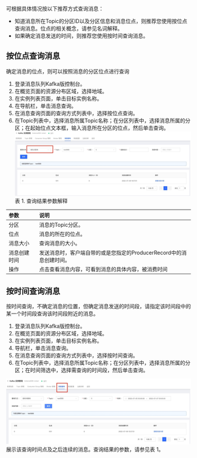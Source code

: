 
可根据具体情况按以下推荐方式查询消息：

- 知道消息所在Topic的分区ID以及分区信息和消息位点，则推荐您使用按位点查询消息。位点的相关概念，请参见名词解释。
- 如果确定消息发送的时间，则推荐您使用按时间查询消息。

## 按位点查询消息
确定消息的位点，则可以按照消息的分区位点进行查询
1. 登录消息队列Kafka版控制台。
2. 在概览页面的资源分布区域，选择地域。
3. 在实例列表页面，单击目标实例名称。
4. 在导航栏，单击消息查询。
5. 在消息查询页面的查询方式列表中，选择按位点查询。
6. 在Topic列表中，选择消息所属Topic名称；在分区列表中，选择消息所属的分区；在起始位点文本框，输入消息所在分区的位点，然后单击查询。
![按照位点查询](/documentation/Middleware/JCS-for-Kafka/image/按照位点查询.jpg)
表 1. 查询结果参数解释

|参数| 说明 | 
|:--|:---|
|分区	|消息的Topic分区。|
|位点	|消息的所在的位点。|
|消息大小|查询消息的大小。|
|消息创建时间|	发送消息时，客户端自带的或是您指定的ProducerRecord中的消息创建时间。|
|操作|	点击查看消息内容，可看到消息的具体内容，被消费时间|



## 按时间查询消息
按时间查询，不确定消息的位置，但确定消息发送的时间段，请指定该时间段中的某一个时间段查询该时间段附近的消息。

1. 登录消息队列Kafka版控制台。
2. 在概览页面的资源分布区域，选择地域。
3. 在实例列表页面，单击目标实例名称。
4. 导航栏，单击消息查询。
5. 在消息查询页面的查询方式列表中，选择按时间查询。
6. 在Topic列表中，选择消息所属Topic名称；在分区列表中，选择消息所属的分区；在时间筛选中，选择需查询的时间段，然后单击查询。

![按照位点查询](/documentation/Middleware/JCS-for-Kafka/image/按照时间查询.jpg)
展示该查询时间点及之后连续的消息。查询结果的参数，请参见表 1。